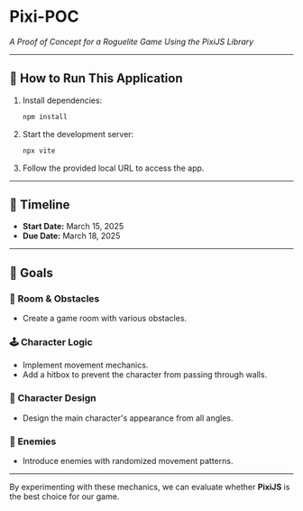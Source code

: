 # Pixi-POC
*A Proof of Concept for a Roguelite Game Using the PixiJS Library*

---

## 🚀 How to Run This Application
1. Install dependencies:
   ```sh
   npm install
   ```  
2. Start the development server:
   ```sh
   npx vite
   ```  
3. Follow the provided local URL to access the app.

---

## 📅 Timeline
- **Start Date:** March 15, 2025
- **Due Date:** March 18, 2025

---

## 🎯 Goals

### 🏰 Room & Obstacles
- Create a game room with various obstacles.

### 🕹️ Character Logic
- Implement movement mechanics.
- Add a hitbox to prevent the character from passing through walls.

### 🎨 Character Design
- Design the main character's appearance from all angles.

### 👾 Enemies
- Introduce enemies with randomized movement patterns.

---

By experimenting with these mechanics, we can evaluate whether **PixiJS** is the best choice for our game.
